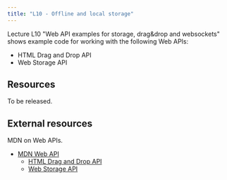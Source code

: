 ```yaml
---
title: "L10 - Offline and local storage"
---
```


Lecture L10 "Web API examples for storage, drag&drop and websockets" shows example code for working with the following Web APIs:

* HTML Drag and Drop API
* Web Storage API

<!--
* Cookies
* Sessions
* History API
* Websockets
* Offline first
* Application cache
* Service Workers
-->

<!--
???

* [Offline First](http://alistapart.com/article/offline-first)
* [Application cache is a douchebag](http://alistapart.com/article/application-cache-is-a-douchebag)
* [An introduction to Service Workers](http://www.html5rocks.com/en/tutorials/service-worker/introduction/)

* [Javascript Offline First - Leeds JS Talk](https://youtu.be/PEHGSiC9_ck)

-->



## Resources

To be released.

<!--
* [Slides from the lecture](https://mikael-roos.gitlab.io/1dv525/lecture/L10-offline/slide.html)
-->

<!--
* If recorded, the videos are found in [this playlist on YouTube](https://www.youtube.com/playlist?list=PLEtyhUSKTK3jyqRtcz1dEEuuq3OCow2-P).
-->

<!--
### 2020

The session for L09 and L10 was combined in a 2 hour lecture held on Zoom. An example repo was used with code samples and a slide presentation was held. There were 2 recordings of 60 + 36 minutes.

In L09 deals with the SPA architecture and some related Web APIs.

In L10 Mikael shows some examples on Web APIs for storage, drag & drop and websockets.

The videos L09 and L10 are found in [this playlist on YouTube](https://www.youtube.com/playlist?list=PLEtyhUSKTK3j1CnTUOZir50aN58GGQ7m6).

The [slides L09-10-SPA.html is available in its repo](https://gitlab.lnu.se/1dv525/content/slides).

The [slides can be viewed online](http://1dv525.mikaelroos.se/slides/L09-10-SPA.html).

The example repo can be [cloned from its origin](https://gitlab.lnu.se/1dv525/content/example).

The [examples from the lectures can be viewed online](http://1dv525.mikaelroos.se/example/).
-->



## External resources

MDN on Web APIs.

* [MDN Web API](https://developer.mozilla.org/en-US/docs/Web/API)
    * [HTML Drag and Drop API](https://developer.mozilla.org/en-US/docs/Web/API/HTML_Drag_and_Drop_API)
    * [Web Storage API](https://developer.mozilla.org/en-US/docs/Web/API/Web_Storage_API)



<!--
## Resources from previous course rounds

From lecture "L10 Optimization & Accessibility" dealing with Accessibility, optimization.

- [HTML-presentation](https://rawgit.com/CS-LNU-Learning-Objects/client-side-javascript/master/lectures/06-optimization/)
- [Recording](https://youtu.be/2QzavThXjVE) 2017-10-11, 13-14 (Youtube, English)
- [Recording](https://youtu.be/oAjvR20Scws) 2016-12-13. 13-14 (Youtube, Swedish)
- <del>[Recording](https://youtu.be/WzEOPm7lXFo) 2016-10-19, 10-11 (Youtube, English)</del>
-->



<!--
## Study material from previous course rounds

About accessibility.

1. [Making Accessible Web Apps Using HTML5 and ChromeVox](https://youtu.be/x18vEEfpK3g)

About optimization.

1. Javascript language optimization[Franziska Hinkelmann - A Trip to the Zoo](https://www.youtube.com/watch?v=1kAkGWJZ6Zo)
2. [Jake Archibald - Modern progressive enhancement](https://www.youtube.com/watch?v=EVEiIlJSx_Y)
3. CSS Sprites [CSS Sprites: What They Are, Why They’re Cool, and How To Use Them](https://css-tricks.com/css-sprites/)
4. CDN - What is a CDN?
  * [Why use a CDN](http://www.sitepoint.com/7-reasons-to-use-a-cdn/)
  * [Why not to use a CDN](http://www.sitepoint.com/7-reasons-not-to-use-a-cdn/)
-->
